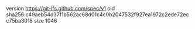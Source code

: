 version https://git-lfs.github.com/spec/v1
oid sha256:c49aeb54d37f1b562ac68d01c4c0b2047532f927ea1972c2ede72ecc75ba3018
size 1046
